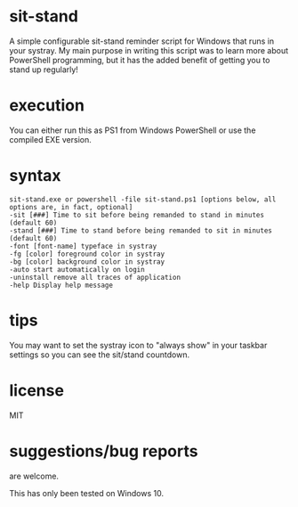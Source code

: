 # sit-stand
A simple configurable sit-stand reminder script for Windows that runs in your systray. My main purpose in writing this script was to learn more about PowerShell programming, but it has the added benefit of getting you to stand up regularly!

# execution
You can either run this as PS1 from Windows PowerShell or use the compiled EXE version.

# syntax
```
sit-stand.exe or powershell -file sit-stand.ps1 [options below, all options are, in fact, optional]
-sit [###] Time to sit before being remanded to stand in minutes (default 60)
-stand [###] Time to stand before being remanded to sit in minutes (default 60)
-font [font-name] typeface in systray
-fg [color] foreground color in systray
-bg [color] background color in systray
-auto start automatically on login
-uninstall remove all traces of application
-help Display help message
```
# tips
You may want to set the systray icon to "always show" in your taskbar settings so you can see the sit/stand countdown.

# license
MIT

# suggestions/bug reports
are welcome.

This has only been tested on Windows 10.

